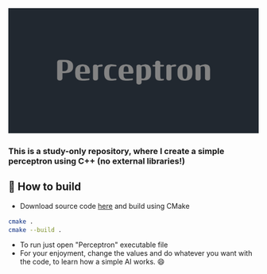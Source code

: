<img src="images/Perceptron.png" raw=true/>

### This is a study-only repository, where I create a simple perceptron using C++ (no external libraries!)

## :construction: How to build
* Download source code [here](https://github.com/Darkx32/Perceptron/archive/refs/tags/v2.0.zip) and build using CMake
```bash
cmake .
cmake --build .
```
* To run just open "Perceptron" executable file
* For your enjoyment, change the values ​​and do whatever you want with the code, to learn how a simple AI works. :smile:
